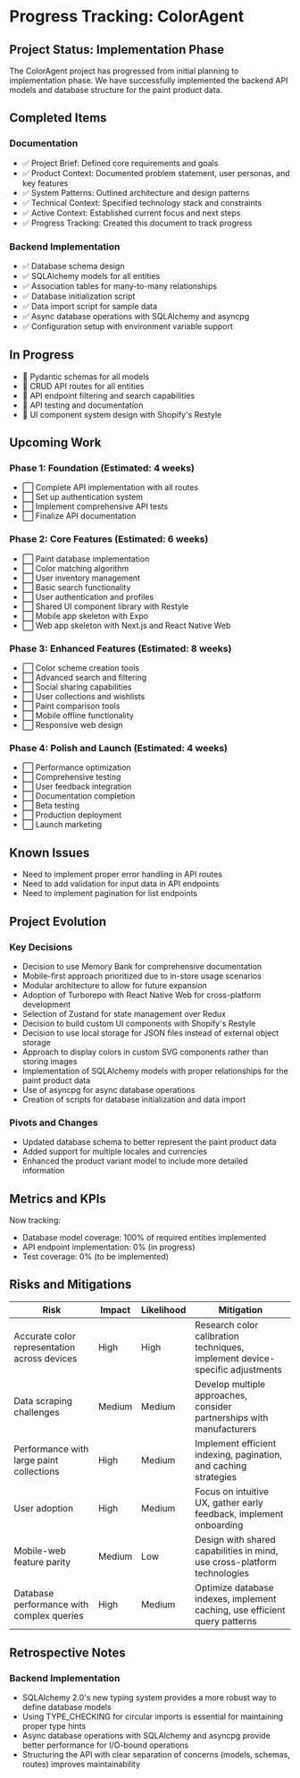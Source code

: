 # Progress Tracking: ColorAgent

## Project Status: Implementation Phase

The ColorAgent project has progressed from initial planning to implementation phase. We have successfully implemented the backend API models and database structure for the paint product data.

## Completed Items

### Documentation

-   ✅ Project Brief: Defined core requirements and goals
-   ✅ Product Context: Documented problem statement, user personas, and key features
-   ✅ System Patterns: Outlined architecture and design patterns
-   ✅ Technical Context: Specified technology stack and constraints
-   ✅ Active Context: Established current focus and next steps
-   ✅ Progress Tracking: Created this document to track progress

### Backend Implementation

-   ✅ Database schema design
-   ✅ SQLAlchemy models for all entities
-   ✅ Association tables for many-to-many relationships
-   ✅ Database initialization script
-   ✅ Data import script for sample data
-   ✅ Async database operations with SQLAlchemy and asyncpg
-   ✅ Configuration setup with environment variable support

## In Progress

-   🔄 Pydantic schemas for all models
-   🔄 CRUD API routes for all entities
-   🔄 API endpoint filtering and search capabilities
-   🔄 API testing and documentation
-   🔄 UI component system design with Shopify's Restyle

## Upcoming Work

### Phase 1: Foundation (Estimated: 4 weeks)

-   ⬜ Complete API implementation with all routes
-   ⬜ Set up authentication system
-   ⬜ Implement comprehensive API tests
-   ⬜ Finalize API documentation

### Phase 2: Core Features (Estimated: 6 weeks)

-   ⬜ Paint database implementation
-   ⬜ Color matching algorithm
-   ⬜ User inventory management
-   ⬜ Basic search functionality
-   ⬜ User authentication and profiles
-   ⬜ Shared UI component library with Restyle
-   ⬜ Mobile app skeleton with Expo
-   ⬜ Web app skeleton with Next.js and React Native Web

### Phase 3: Enhanced Features (Estimated: 8 weeks)

-   ⬜ Color scheme creation tools
-   ⬜ Advanced search and filtering
-   ⬜ Social sharing capabilities
-   ⬜ User collections and wishlists
-   ⬜ Paint comparison tools
-   ⬜ Mobile offline functionality
-   ⬜ Responsive web design

### Phase 4: Polish and Launch (Estimated: 4 weeks)

-   ⬜ Performance optimization
-   ⬜ Comprehensive testing
-   ⬜ User feedback integration
-   ⬜ Documentation completion
-   ⬜ Beta testing
-   ⬜ Production deployment
-   ⬜ Launch marketing

## Known Issues

-   Need to implement proper error handling in API routes
-   Need to add validation for input data in API endpoints
-   Need to implement pagination for list endpoints

## Project Evolution

### Key Decisions

-   Decision to use Memory Bank for comprehensive documentation
-   Mobile-first approach prioritized due to in-store usage scenarios
-   Modular architecture to allow for future expansion
-   Adoption of Turborepo with React Native Web for cross-platform development
-   Selection of Zustand for state management over Redux
-   Decision to build custom UI components with Shopify's Restyle
-   Decision to use local storage for JSON files instead of external object storage
-   Approach to display colors in custom SVG components rather than storing images
-   Implementation of SQLAlchemy models with proper relationships for the paint product data
-   Use of asyncpg for async database operations
-   Creation of scripts for database initialization and data import

### Pivots and Changes

-   Updated database schema to better represent the paint product data
-   Added support for multiple locales and currencies
-   Enhanced the product variant model to include more detailed information

## Metrics and KPIs

Now tracking:

-   Database model coverage: 100% of required entities implemented
-   API endpoint implementation: 0% (in progress)
-   Test coverage: 0% (to be implemented)

## Risks and Mitigations

| Risk                                         | Impact | Likelihood | Mitigation                                                                   |
| -------------------------------------------- | ------ | ---------- | ---------------------------------------------------------------------------- |
| Accurate color representation across devices | High   | High       | Research color calibration techniques, implement device-specific adjustments |
| Data scraping challenges                     | Medium | Medium     | Develop multiple approaches, consider partnerships with manufacturers        |
| Performance with large paint collections     | High   | Medium     | Implement efficient indexing, pagination, and caching strategies             |
| User adoption                                | High   | Medium     | Focus on intuitive UX, gather early feedback, implement onboarding           |
| Mobile-web feature parity                    | Medium | Low        | Design with shared capabilities in mind, use cross-platform technologies     |
| Database performance with complex queries    | High   | Medium     | Optimize database indexes, implement caching, use efficient query patterns   |

## Retrospective Notes

### Backend Implementation

-   SQLAlchemy 2.0's new typing system provides a more robust way to define database models
-   Using TYPE_CHECKING for circular imports is essential for maintaining proper type hints
-   Async database operations with SQLAlchemy and asyncpg provide better performance for I/O-bound operations
-   Structuring the API with clear separation of concerns (models, schemas, routes) improves maintainability
